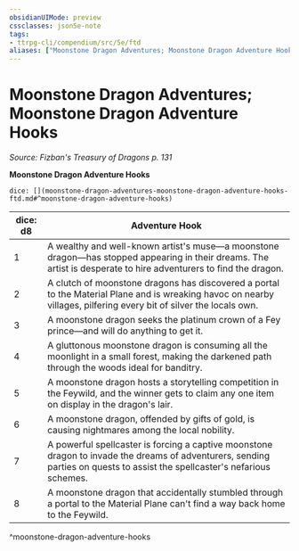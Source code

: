 ```yaml
---
obsidianUIMode: preview
cssclasses: json5e-note
tags:
- ttrpg-cli/compendium/src/5e/ftd
aliases: ["Moonstone Dragon Adventures; Moonstone Dragon Adventure Hooks"]
---
```

# Moonstone Dragon Adventures; Moonstone Dragon Adventure Hooks
*Source: Fizban's Treasury of Dragons p. 131* 

**Moonstone Dragon Adventure Hooks**

`dice: [](moonstone-dragon-adventures-moonstone-dragon-adventure-hooks-ftd.md#^moonstone-dragon-adventure-hooks)`

| dice: d8 | Adventure Hook |
|----------|----------------|
| 1 | A wealthy and well-known artist's muse—a moonstone dragon—has stopped appearing in their dreams. The artist is desperate to hire adventurers to find the dragon. |
| 2 | A clutch of moonstone dragons has discovered a portal to the Material Plane and is wreaking havoc on nearby villages, pilfering every bit of silver the locals own. |
| 3 | A moonstone dragon seeks the platinum crown of a Fey prince—and will do anything to get it. |
| 4 | A gluttonous moonstone dragon is consuming all the moonlight in a small forest, making the darkened path through the woods ideal for banditry. |
| 5 | A moonstone dragon hosts a storytelling competition in the Feywild, and the winner gets to claim any one item on display in the dragon's lair. |
| 6 | A moonstone dragon, offended by gifts of gold, is causing nightmares among the local nobility. |
| 7 | A powerful spellcaster is forcing a captive moonstone dragon to invade the dreams of adventurers, sending parties on quests to assist the spellcaster's nefarious schemes. |
| 8 | A moonstone dragon that accidentally stumbled through a portal to the Material Plane can't find a way back home to the Feywild. |
^moonstone-dragon-adventure-hooks